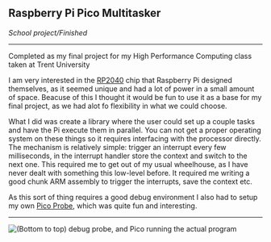 ## Raspberry Pi Pico Multitasker

_School project/Finished_

---

Completed as my final project for my High Performance Computing class taken at Trent University

I am very interested in the [RP2040](https://www.raspberrypi.com/documentation/microcontrollers/rp2040.html) chip that Raspberry Pi designed themselves, as it seemed unique and had a lot of power in a small amount of space. Beacuse of this I thought it would be fun to use it as a base for my final project, as we had alot fo flexibility in what we could choose.

What I did was create a library where the user could set up a couple tasks and have the Pi execute them in parallel. You can not get a proper operating system on these things so it requires interfacing with the processor directly. The mechanism is relatively simple: trigger an interrupt every few milliseconds, in the interrupt handler store the context and switch to the next one. This required me to get out of my usual wheelhouse, as I have never dealt with something this low-level before. It required me writing a good chunk ARM assembly to trigger the interrupts, save the context etc.

As this sort of thing requires a good debug environment I also had to setup my own [Pico Probe](https://www.raspberrypi.com/products/debug-probe/), which was quite fun and interesting.

---

![(Bottom to top) debug probe, and Pico running the actual program ](https://nathanlapp.xyz/media/pico_probe.jpg)


